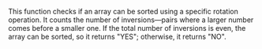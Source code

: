 This function checks if an array can be sorted using a specific rotation operation. It counts the number of inversions—pairs where a larger number comes before a smaller one. If the total number of inversions is even, the array can be sorted, so it returns "YES"; otherwise, it returns "NO".